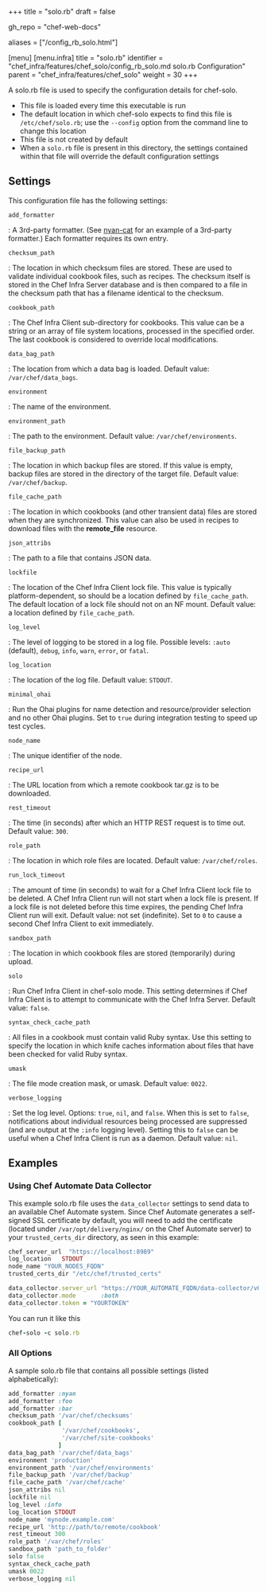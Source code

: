 +++
title = "solo.rb"
draft = false

gh_repo = "chef-web-docs"

aliases = ["/config_rb_solo.html"]

[menu]
  [menu.infra]
    title = "solo.rb"
    identifier = "chef_infra/features/chef_solo/config_rb_solo.md solo.rb Configuration"
    parent = "chef_infra/features/chef_solo"
    weight = 30
+++

A solo.rb file is used to specify the configuration details for
chef-solo.

- This file is loaded every time this executable is run
- The default location in which chef-solo expects to find this file is `/etc/chef/solo.rb`; use the `--config` option from the command line to change this location
- This file is not created by default
- When a `solo.rb` file is present in this directory, the settings contained within that file will override the default configuration settings

## Settings

This configuration file has the following settings:

`add_formatter`

: A 3rd-party formatter. (See [nyan-cat](https://github.com/andreacampi/nyan-cat-chef-formatter) for an example of a 3rd-party formatter.) Each formatter requires its own entry.

`checksum_path`

: The location in which checksum files are stored. These are used to validate individual cookbook files, such as recipes. The checksum itself is stored in the Chef Infra Server database and is then compared to a file in the checksum path that has a filename identical to the checksum.

`cookbook_path`

: The Chef Infra Client sub-directory for cookbooks. This value can be a string or an array of file system locations, processed in the specified order. The last cookbook is considered to override local modifications.

`data_bag_path`

: The location from which a data bag is loaded. Default value: `/var/chef/data_bags`.

`environment`

: The name of the environment.

`environment_path`

: The path to the environment. Default value: `/var/chef/environments`.

`file_backup_path`

: The location in which backup files are stored. If this value is empty, backup files are stored in the directory of the target file. Default value: `/var/chef/backup`.

`file_cache_path`

: The location in which cookbooks (and other transient data) files are stored when they are synchronized. This value can also be used in recipes to download files with the **remote_file** resource.

`json_attribs`

: The path to a file that contains JSON data.

`lockfile`

: The location of the Chef Infra Client lock file. This value is typically platform-dependent, so should be a location defined by `file_cache_path`. The default location of a lock file should not on an NF mount. Default value: a location defined by `file_cache_path`.

`log_level`

: The level of logging to be stored in a log file. Possible levels: `:auto` (default), `debug`, `info`, `warn`, `error`, or `fatal`.

`log_location`

: The location of the log file. Default value: `STDOUT`.

`minimal_ohai`

: Run the Ohai plugins for name detection and resource/provider selection and no other Ohai plugins. Set to `true` during integration testing to speed up test cycles.

`node_name`

: The unique identifier of the node.

`recipe_url`

: The URL location from which a remote cookbook tar.gz is to be downloaded.

`rest_timeout`

: The time (in seconds) after which an HTTP REST request is to time out. Default value: `300`.

`role_path`

: The location in which role files are located. Default value: `/var/chef/roles`.

`run_lock_timeout`

: The amount of time (in seconds) to wait for a Chef Infra Client lock file to be deleted. A Chef Infra Client run will not start when a lock file is present. If a lock file is not deleted before this time expires, the pending Chef Infra Client run will exit. Default value: not set (indefinite). Set to `0` to cause a second Chef Infra Client to exit immediately.

`sandbox_path`

: The location in which cookbook files are stored (temporarily) during upload.

`solo`

: Run Chef Infra Client in chef-solo mode. This setting determines if Chef Infra Client is to attempt to communicate with the Chef Infra Server. Default value: `false`.

`syntax_check_cache_path`

: All files in a cookbook must contain valid Ruby syntax. Use this setting to specify the location in which knife caches information about files that have been checked for valid Ruby syntax.

`umask`

: The file mode creation mask, or umask. Default value: `0022`.

`verbose_logging`

: Set the log level. Options: `true`, `nil`, and `false`. When this is set to `false`, notifications about individual resources being processed are suppressed (and are output at the `:info` logging level). Setting this to `false` can be useful when a Chef Infra Client is run as a daemon. Default value: `nil`.

## Examples

### Using Chef Automate Data Collector

This example solo.rb file uses the `data_collector` settings to send data to an available Chef Automate system. Since Chef Automate generates a self-signed SSL certificate by default, you will need to add the certificate (located under `/var/opt/delivery/nginx/` on the Chef Automate server) to your `trusted_certs_dir` directory, as seen in this example:

```ruby
chef_server_url  "https://localhost:8989"
log_location   STDOUT
node_name "YOUR_NODES_FQDN"
trusted_certs_dir "/etc/chef/trusted_certs"

data_collector.server_url "https://YOUR_AUTOMATE_FQDN/data-collector/v0"
data_collector.mode       :both
data_collector.token = "YOURTOKEN"
```

You can run it like this

```ruby
chef-solo -c solo.rb
```

### All Options

A sample solo.rb file that contains all possible settings (listed alphabetically):

```ruby
add_formatter :nyan
add_formatter :foo
add_formatter :bar
checksum_path '/var/chef/checksums'
cookbook_path [
               '/var/chef/cookbooks',
               '/var/chef/site-cookbooks'
              ]
data_bag_path '/var/chef/data_bags'
environment 'production'
environment_path '/var/chef/environments'
file_backup_path '/var/chef/backup'
file_cache_path '/var/chef/cache'
json_attribs nil
lockfile nil
log_level :info
log_location STDOUT
node_name 'mynode.example.com'
recipe_url 'http://path/to/remote/cookbook'
rest_timeout 300
role_path '/var/chef/roles'
sandbox_path 'path_to_folder'
solo false
syntax_check_cache_path
umask 0022
verbose_logging nil
```
